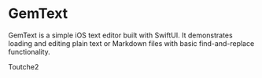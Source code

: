# GemText

GemText is a simple iOS text editor built with SwiftUI. It demonstrates loading
and editing plain text or Markdown files with basic find-and-replace
functionality.

Toutche2